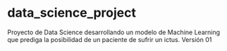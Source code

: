 # data_science_project
Proyecto de Data Science desarrollando un modelo de Machine Learning que prediga la posibilidad de un paciente de sufrir un ictus. Versión 01
